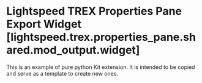 # Lightspeed TREX Properties Pane Export Widget [lightspeed.trex.properties_pane.shared.mod_output.widget]

This is an example of pure python Kit extension. It is intended to be copied and serve as a template to create new ones.

